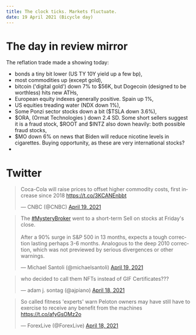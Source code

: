 ```yaml
---
title: The clock ticks. Markets fluctuate. 
date: 19 April 2021 (Bicycle day)
---
```


# The day in review mirror

The reflation trade made a showing today:

- bonds a tiny bit lower (US TY 10Y yield up a few bp),
- most commodities up (except gold),
- bitcoin ('digital gold') down 7% to $56K, but Dogecoin (designed to be worthless) hits new ATHs,
- European equity indexes generally positive. Spain up 1%,
- US equities treading water (NDX down 1%),
- Some Ponzi sector stocks down a bit ($TSLA down 3.6%),
- $ORA, (Ormat Technologies ) down 2.4 SD. Some short sellers suggest it is a fraud stock, $ROOT and $INTZ also down heavily: both possible fraud stocks,
- $MO down 6% on news that Biden will reduce nicotine levels in cigarettes. Buying opportunity, as these are very international stocks?
- 

# Twitter

<blockquote class="twitter-tweet"><p lang="en" dir="ltr">Coca-Cola will raise prices to offset higher commodity costs, first increase since 2018 <a href="https://t.co/3KCANEnbbt">https://t.co/3KCANEnbbt</a></p>&mdash; CNBC (@CNBC) <a href="https://twitter.com/CNBC/status/1384165398015143938?ref_src=twsrc%5Etfw">April 19, 2021</a></blockquote> <script async src="https://platform.twitter.com/widgets.js" charset="utf-8"></script> 

<blockquote class="twitter-tweet"><p lang="en" dir="ltr">The <a href="https://twitter.com/hashtag/MysteryBroker?src=hash&amp;ref_src=twsrc%5Etfw">#MysteryBroker</a> went to a short-term Sell on stocks at Friday&#39;s close.<br><br>After a 90% surge in S&amp;P 500 in 13 months, expects a tough correction lasting perhaps 3-6 months. Analogous to the deep 2010 correction, which was not previewed by serious divergences or other warnings.</p>&mdash; Michael Santoli (@michaelsantoli) <a href="https://twitter.com/michaelsantoli/status/1384112819386261510?ref_src=twsrc%5Etfw">April 19, 2021</a></blockquote> <script async src="https://platform.twitter.com/widgets.js" charset="utf-8"></script> 

<blockquote class="twitter-tweet"><p lang="en" dir="ltr">who decided to call them NFTs instead of GIF Certificates???</p>&mdash; adam j. sontag (@ajpiano) <a href="https://twitter.com/ajpiano/status/1383865610484862977?ref_src=twsrc%5Etfw">April 18, 2021</a></blockquote> <script async src="https://platform.twitter.com/widgets.js" charset="utf-8"></script> 

<blockquote class="twitter-tweet"><p lang="en" dir="ltr">So called fitness &#39;experts&#39; warn Peloton owners may have still have to exercise to receive any benefit from the machines <a href="https://t.co/afyGsOMz2o">https://t.co/afyGsOMz2o</a></p>&mdash; ForexLive (@ForexLive) <a href="https://twitter.com/ForexLive/status/1383921079652024323?ref_src=twsrc%5Etfw">April 18, 2021</a></blockquote> <script async src="https://platform.twitter.com/widgets.js" charset="utf-8"></script> 
